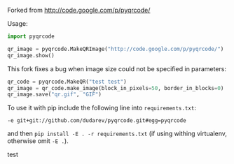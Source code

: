 Forked from http://code.google.com/p/pyqrcode/

Usage:

```python
import pyqrcode

qr_image = pyqrcode.MakeQRImage("http://code.google.com/p/pyqrcode/")
qr_image.show()
```

This fork fixes a bug when image size could not be specified in parameters:

```python
qr_code = pyqrcode.MakeQR("test test")
qr_image = qr_code.make_image(block_in_pixels=50, border_in_blocks=0)
qr_image.save("qr.gif", "GIF")
```

To use it with pip include the following line into `requirements.txt`:


```
-e git+git://github.com/dudarev/pyqrcode.git#egg=pyqrcode
```

and then `pip install -E . -r requirements.txt` (if using withing virtualenv, otherwise omit `-E .`).

test
